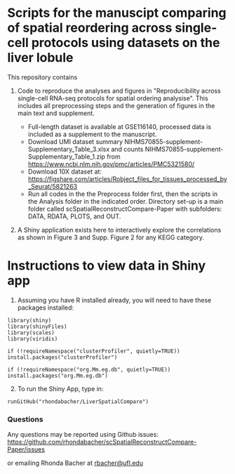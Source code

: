 
# Scripts for the manuscipt comparing of spatial reordering across single-cell protocols using datasets on the liver lobule


This repository contains 

1. Code to reproduce the analyses and figures in "Reproducibility across single-cell RNA-seq protocols for spatial ordering analysise". This includes all preprocessing steps and the generation of figures in the main text and supplement. 

    * Full-length dataset is available at GSE116140, processed data is included as a supplement to the manuscript.
    * Download UMI dataset summary NIHMS70855-supplement-Supplementary_Table_3.xlsx and counts NIHMS70855-supplement-Supplementary_Table_1.zip from https://www.ncbi.nlm.nih.gov/pmc/articles/PMC5321580/
    * Download 10X dataset at: https://figshare.com/articles/Robject_files_for_tissues_processed_by_Seurat/5821263
    * Run all codes in the the Preprocess folder first, then the scripts in the Analysis folder in the indicated order. Directory set-up is a main folder called scSpatialReconstructCompare-Paper with subfolders: DATA, RDATA, PLOTS, and OUT.
  
2. A Shiny application exists here to interactively explore the correlations as shown in Figure 3 and Supp. Figure 2 for any KEGG category.


# Instructions to view data in Shiny app


1. Assuming you have R installed already, you will need to have these packages installed:

```
library(shiny)
library(shinyFiles)
library(scales)
library(viridis)

if (!requireNamespace("clusterProfiler", quietly=TRUE))
install.packages("clusterProfiler")

if (!requireNamespace("org.Mm.eg.db", quietly=TRUE))
install.packages("org.Mm.eg.db")

```

2. To run the Shiny App, type in:

```
runGitHub("rhondabacher/LiverSpatialCompare")
```

### Questions

Any questions may be reported using Github issues: https://github.com/rhondabacher/scSpatialReconstructCompare-Paper/issues

or emailing Rhonda Bacher at rbacher@ufl.edu

